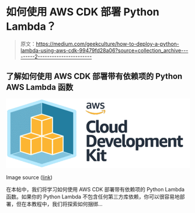 # 如何使用 AWS CDK 部署 Python Lambda？

> 原文：<https://medium.com/geekculture/how-to-deploy-a-python-lambda-using-aws-cdk-99479fd28a06?source=collection_archive---------2----------------------->

## 了解如何使用 AWS CDK 部署带有依赖项的 Python AWS Lambda 函数

![](img/162ebb769f83ffe13c5b5049a1bddc43.png)

Image source ([link](https://aws.amazon.com/blogs/devops/developing-application-patterns-cdk/))

在本帖中，我们将学习如何使用 AWS CDK 部署带有依赖项的 Python Lambda 函数。如果你的 Python Lambda 不包含任何第三方库依赖，你可以很容易地部署，但在本教程中，我们将探索如何捆绑…